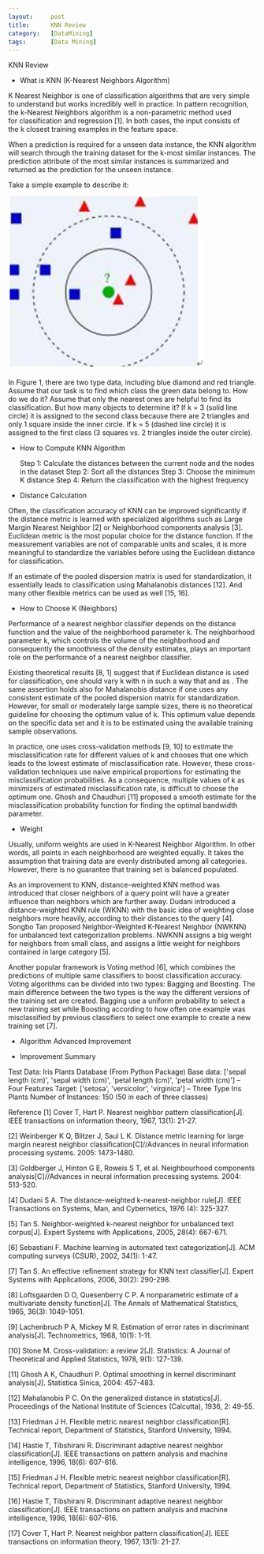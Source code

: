 ```yaml
---
layout:     post
title:      KNN Review
category:   [DataMining] 
tags:       [Data Mining]
---
```


KNN Review

* What is KNN (K-Nearest Neighbors Algorithm)

K Nearest Neighbor is one of classification algorithms that are very simple to understand but works incredibly well in practice. In pattern recognition, the k-Nearest Neighbors algorithm is a non-parametric method used for classification and regression [1]. In both cases, the input consists of the k closest training examples in the feature space. 

When a prediction is required for a unseen data instance, the KNN algorithm will search through the training dataset for the k-most similar instances. The prediction attribute of the most similar instances is summarized and returned as the prediction for the unseen instance.

Take a simple example to describe it:

![](/images/ML/KNN_Example.png)

In Figure 1, there are two type data, including blue diamond and red triangle. Assume that our task is to find which class the green data belong to. How do we do it? Assume that only the nearest ones are helpful to find its classification. But how many objects to determine it? If k = 3 (solid line circle) it is assigned to the second class because there are 2 triangles and only 1 square inside the inner circle. If k = 5 (dashed line circle) it is assigned to the first class (3 squares vs. 2 triangles inside the outer circle).

* How to Compute KNN Algorithm

	Step 1: Calculate the distances between the current node and the nodes in the dataset
	Step 2: Sort all the distances
	Step 3: Choose the minimum K distance
	Step 4: Return the classification with the highest frequency

* Distance Calculation

Often, the classification accuracy of KNN can be improved significantly if the distance metric is learned with specialized algorithms such as Large Margin Nearest Neighbor [2] or Neighborhood components analysis [3].
Euclidean metric is the most popular choice for the distance function. If the measurement variables are not of comparable units and scales, it is more meaningful to standardize the variables before using the Euclidean distance for classification.

If an estimate of the pooled dispersion matrix is used for standardization, it essentially leads to classification using Mahalanobis distances [12]. And many other flexible metrics can be used as well [15, 16].

* How to Choose K (Neighbors)

Performance of a nearest neighbor classifier depends on the distance function and the value of the neighborhood parameter k. The neighborhood parameter k, which controls the volume of the neighborhood and consequently the smoothness of the density estimates, plays an important role on the performance of a nearest neighbor classifier.

Existing theoretical results [8, 1] suggest that if Euclidean distance is used for classification, one should vary k with n in such a way that  and  as . The same assertion holds also for Mahalanobis distance if one uses any consistent estimate of the pooled dispersion matrix for standardization. However, for small or moderately large sample sizes, there is no theoretical guideline for choosing the optimum value of k. This optimum value depends on the specific data set and it is to be estimated using the available training sample observations.

In practice, one uses cross-validation methods [9, 10] to estimate the misclassification rate for different values of k and chooses that one which leads to the lowest estimate of misclassification rate. However, these cross-validation techniques use naive empirical proportions for estimating the misclassification probabilities. As a consequence, multiple values of k as minimizers of estimated misclassification rate, is difficult to choose the optimum one. Ghosh and Chaudhuri [11] proposed a smooth estimate for the misclassification probability function for finding the optimal bandwidth parameter. 

* Weight

Usually, uniform weights are used in K-Nearest Neighbor Algorithm. In other words, all points in each neighborhood are weighted equally. It takes the assumption that training data are evenly distributed among all categories. However, there is no guarantee that training set is balanced populated.

As an improvement to KNN, distance-weighted KNN method was introduced that closer neighbors of a query point will have a greater influence than neighbors which are further away. Dudani introduced a distance-weighted KNN rule (WKNN) with the basic idea of weighting close neighbors more heavily, according to their distances to the query [4]. Songbo Tan proposed Neighbor-Weighted K-Nearest Neighbor (NWKNN) for unbalanced text categorization problems. NWKNN assigns a big weight for neighbors from small class, and assigns a little weight for neighbors contained in large category [5].

Another popular framework is Voting method [6], which combines the predictions of multiple same classifiers to boost classification accuracy. Voting algorithms can be divided into two types: Bagging and Boosting. The main difference between the two types is the way the different versions of the training set are created. Bagging use a uniform probability to select a new training set while Boosting according to how often one example was misclassified by previous classifiers to select one example to create a new training set [7].

* Algorithm
Advanced Improvement

* Improvement Summary

Test Data: Iris Plants Database (From Python Package)
Base data: ['sepal length (cm)', 'sepal width (cm)', 'petal length (cm)', 'petal width (cm)'] – Four Features
Target: ['setosa', 'versicolor', 'virginica'] – Three Type Iris Plants
Number of Instances: 150 (50 in each of three classes)




Reference
[1] Cover T, Hart P. Nearest neighbor pattern classification[J]. IEEE transactions on information theory, 1967, 13(1): 21-27.

[2] Weinberger K Q, Blitzer J, Saul L K. Distance metric learning for large margin nearest neighbor classification[C]//Advances in neural information processing systems. 2005: 1473-1480.

[3] Goldberger J, Hinton G E, Roweis S T, et al. Neighbourhood components analysis[C]//Advances in neural information processing systems. 2004: 513-520.

[4] Dudani S A. The distance-weighted k-nearest-neighbor rule[J]. IEEE Transactions on Systems, Man, and Cybernetics, 1976 (4): 325-327.

[5] Tan S. Neighbor-weighted k-nearest neighbor for unbalanced text corpus[J]. Expert Systems with Applications, 2005, 28(4): 667-671.

[6] Sebastiani F. Machine learning in automated text categorization[J]. ACM computing surveys (CSUR), 2002, 34(1): 1-47.

[7] Tan S. An effective refinement strategy for KNN text classifier[J]. Expert Systems with Applications, 2006, 30(2): 290-298.

[8] Loftsgaarden D O, Quesenberry C P. A nonparametric estimate of a multivariate density function[J]. The Annals of Mathematical Statistics, 1965, 36(3): 1049-1051.

[9] Lachenbruch P A, Mickey M R. Estimation of error rates in discriminant analysis[J]. Technometrics, 1968, 10(1): 1-11.

[10] Stone M. Cross-validation: a review 2[J]. Statistics: A Journal of Theoretical and Applied Statistics, 1978, 9(1): 127-139.

[11] Ghosh A K, Chaudhuri P. Optimal smoothing in kernel discriminant analysis[J]. Statistica Sinica, 2004: 457-483.

[12] Mahalanobis P C. On the generalized distance in statistics[J]. Proceedings of the National Institute of Sciences (Calcutta), 1936, 2: 49-55.

[13] Friedman J H. Flexible metric nearest neighbor classification[R]. Technical report, Department of Statistics, Stanford University, 1994.

[14] Hastie T, Tibshirani R. Discriminant adaptive nearest neighbor classification[J]. IEEE transactions on pattern analysis and machine intelligence, 1996, 18(6): 607-616.

[15] Friedman J H. Flexible metric nearest neighbor classification[R]. Technical report, Department of Statistics, Stanford University, 1994.

[16] Hastie T, Tibshirani R. Discriminant adaptive nearest neighbor classification[J]. IEEE transactions on pattern analysis and machine intelligence, 1996, 18(6): 607-616.

[17] Cover T, Hart P. Nearest neighbor pattern classification[J]. IEEE transactions on information theory, 1967, 13(1): 21-27.
